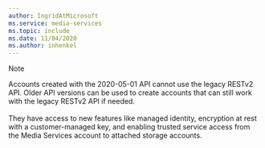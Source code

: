 ```yaml
---
author: IngridAtMicrosoft
ms.service: media-services 
ms.topic: include
ms.date: 11/04/2020
ms.author: inhenkel
---
```


<!-- Use the portal to create a media services account. -->

> [!NOTE]
> Accounts created with the 2020-05-01 API cannot use the legacy RESTv2 API.  Older API versions can be used to create accounts that can still work with the legacy RESTv2 API if needed.<br/><br/>
> They have access to new features like managed identity, encryption at rest with a customer-managed key, and enabling trusted service access from the Media Services account to attached storage accounts.

